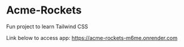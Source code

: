 # Acme-Rockets
Fun project to learn Tailwind CSS

Link below to access app:
https://acme-rockets-m6me.onrender.com
